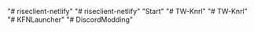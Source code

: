 "# riseclient-netlify" 
"# riseclient-netlify" 
"Start" 
"# TW-Knrl" 
"# TW-Knrl" 
"# KFNLauncher" 
"# DiscordModding" 
